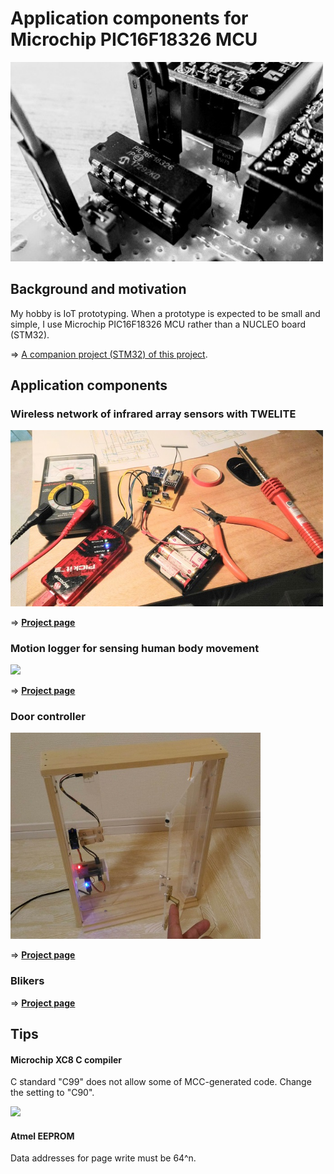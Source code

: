 # Application components for Microchip PIC16F18326 MCU

<img src="./doc/pic16f18326.jpg" width="500">

## Background and motivation

My hobby is IoT prototyping. When a prototype is expected to be small and simple, I use Microchip PIC16F18326 MCU rather than a NUCLEO board (STM32).

=> [A companion project (STM32) of this project](https://github.com/araobp/stm32-mcu).

## Application components

### Wireless network of infrared array sensors with TWELITE 

<img src="./doc/twelite-dip.jpg" width="500">

=> **[Project page](TWELITE.md)**

### Motion logger for sensing human body movement

<img src="./doc/motion_measurement_system.jpg" width="500">

=> **[Project page](MOTION_LOGGER.md)**

### Door controller

<img src="./doc/door_controller.jpg" width="400">

=> **[Project page](DOOR_CONTROLLER.md)**

### Blikers

=> **[Project page](BINKERS.md)**

## Tips

#### Microchip XC8 C compiler

C standard "C99" does not allow some of MCC-generated code. Change the setting to "C90".

![](./doc/C90_standard.jpg)

#### Atmel EEPROM

Data addresses for page write must be 64^n.
